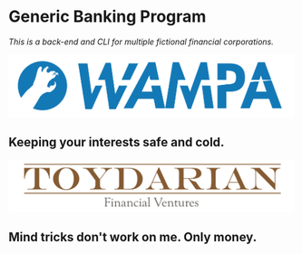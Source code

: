 # Generic Banking Program

*This is a back-end and CLI for multiple fictional financial corporations.*

![wampa bank logo](img/wampa_bank.png)

## Keeping your interests safe and cold.

![toydarian financial logo](img/toydarian_financial.png)

## Mind tricks don't work on me. Only money.
